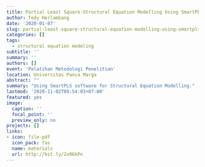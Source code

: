 ```yaml
---
title: Partial Least Square-Structural Equation Modelling Using SmartPLS
author: Tedy Herlambang
date: '2020-01-07'
slug: partial-least-square-structural-equation-modelling-using-smartpls
categories: []
tags:
  - structural equation modeling
subtitle: ''
summary: ''
authors: []
event: 'Pelatihan Metodologi Penelitian'
location: Universitas Panca Marga
abstract: ""
summary: "Using SmartPLS software for Structural Equation Modelling."
lastmod: '2020-11-02T09:54:03+07:00'
featured: yes
image:
  caption: ''
  focal_point: ''
  preview_only: no
projects: []
links:
- icon: file-pdf
  icon_pack: fas
  name: materials
  url: http://bit.ly/2v86kPn
---
```


